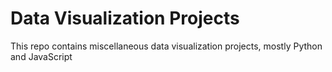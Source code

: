# Data Visualization Projects

This repo contains miscellaneous data visualization projects, mostly Python and JavaScript